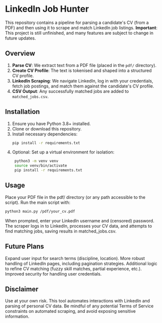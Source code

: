 # LinkedIn Job Hunter

This repository contains a pipeline for parsing a candidate's CV (from a PDF) and then using it to scrape and match LinkedIn job listings. **Important**: This project is still unfinished, and many features are subject to change in future updates.

## Overview

1. **Parse CV**: We extract text from a PDF file (placed in the `pdf/` directory).
2. **Create CV Profile**: The text is tokenised and shaped into a structured CV profile.
3. **LinkedIn Scraping**: We navigate LinkedIn, log in with your credentials, fetch job postings, and match them against the candidate's CV profile.
4. **CSV Output**: Any successfully matched jobs are added to `matched_jobs.csv`.

## Installation

1. Ensure you have Python 3.8+ installed.
2. Clone or download this repository.
3. Install necessary dependencies:
   ```bash
   pip install -r requirements.txt
   ```
4. Optional: Set up a virtual environment for isolation:
   ```bash
    python3 -m venv venv
    source venv/bin/activate
    pip install -r requirements.txt
    ```
## Usage
Place your PDF file in the pdf/ directory (or any path accessible to the script).
Run the main script with:
```bash
python3 main.py /pdf/your_cv.pdf
```
When prompted, enter your LinkedIn username and (censored) password.
The scraper logs in to LinkedIn, processes your CV data, and attempts to find matching jobs, saving results in matched_jobs.csv.

## Future Plans
Expand user input for search terms (discipline, location).
More robust handling of LinkedIn pages, including pagination strategies.
Additional logic to refine CV matching (fuzzy skill matches, partial experience, etc.).
Improved security for handling user credentials.

## Disclaimer
Use at your own risk. This tool automates interactions with LinkedIn and parsing of personal CV data. Be mindful of any potential Terms of Service constraints on automated scraping, and avoid exposing sensitive information.
